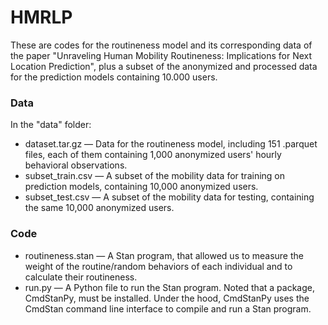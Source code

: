 # HMRLP
These are codes for the routineness model and its corresponding data of the paper "Unraveling Human Mobility Routineness: Implications for Next Location Prediction", plus a subset of the anonymized and processed data for the prediction models containing 10.000 users.

### Data
In the "data" folder:
* dataset.tar.gz — Data for the routineness model, including 151 .parquet files, each of them containing 1,000 anonymized users' hourly behavioral observations.
* subset_train.csv — A subset of the mobility data for training on prediction models, containing 10,000 anonymized users.
* subset_test.csv — A subset of the mobility data for testing, containing the same 10,000 anonymized users.
### Code
* routineness.stan — A Stan program, that allowed us to measure the weight of the routine/random behaviors of each individual and to calculate their routineness.
* run.py — A Python file to run the Stan program. Noted that a package, CmdStanPy, must be installed. Under the hood, CmdStanPy uses the CmdStan command line interface to compile and run a Stan program.
